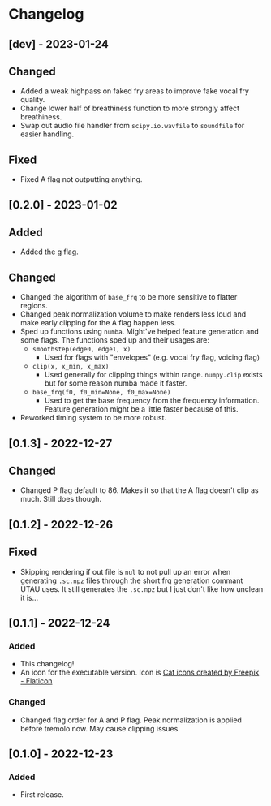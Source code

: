 # Changelog

## [dev] - 2023-01-24

## Changed
 - Added a weak highpass on faked fry areas to improve fake vocal fry quality.
 - Change lower half of breathiness function to more strongly affect breathiness.
 - Swap out audio file handler from `scipy.io.wavfile` to `soundfile` for easier handling.

## Fixed
 - Fixed A flag not outputting anything.

## [0.2.0] - 2023-01-02

## Added
 - Added the g flag.

## Changed
 - Changed the algorithm of `base_frq` to be more sensitive to flatter regions.
 - Changed peak normalization volume to make renders less loud and make early clipping for the A flag happen less.
 - Sped up functions using `numba`. Might've helped feature generation and some flags. The functions sped up and their usages are:
	- `smoothstep(edge0, edge1, x)`
		- Used for flags with "envelopes" (e.g. vocal fry flag, voicing flag)
	- `clip(x, x_min, x_max)`
		- Used generally for clipping things within range. `numpy.clip` exists but for some reason numba made it faster.
	- `base_frq(f0, f0_min=None, f0_max=None)`
		- Used to get the base frequency from the frequency information. Feature generation might be a little faster because of this.
 - Reworked timing system to be more robust.
 
## [0.1.3] - 2022-12-27

## Changed
 - Changed P flag default to 86. Makes it so that the A flag doesn't clip as much. Still does though.

## [0.1.2] - 2022-12-26

## Fixed
 - Skipping rendering if out file is `nul` to not pull up an error when generating `.sc.npz` files through the short frq generation commant UTAU uses. It still generates the `.sc.npz` but I just don't like how unclean it is...

## [0.1.1] - 2022-12-24

### Added
 - This changelog!
 - An icon for the executable version. Icon is [Cat icons created by Freepik - Flaticon](https://www.flaticon.com/free-icons/cat)

### Changed
 - Changed flag order for A and P flag. Peak normalization is applied before tremolo now. May cause clipping issues.

## [0.1.0] - 2022-12-23

### Added
 - First release.
